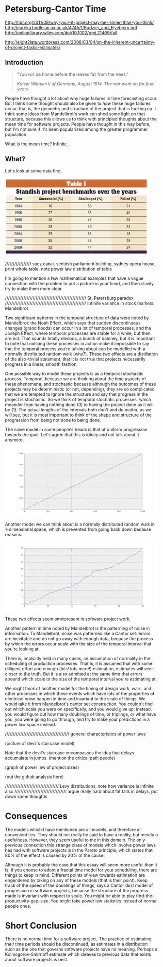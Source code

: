 Petersburg-Cantor Time
=====

http://hbr.org/2011/09/why-your-it-project-may-be-riskier-than-you-think/
http://eureka.bodleian.ox.ac.uk/4745/1/Budzier_and_Flyvbjerg.pdf
http://onlinelibrary.wiley.com/doi/10.1002/pmj.21409/full

http://eight2late.wordpress.com/2008/03/04/on-the-inherent-uncertainty-of-project-tasks-estimates/

Introduction
---

>"You will be home before the leaves fall from the trees."
>
>_Kaiser Wilheim II of Germany, August 1914. The war went on for four years._

People have thought a lot about why huge failures in time forecasting occur. But I think some thought should also be given to _how_ these huge failures occur: that is, the geometry and structure of the project that is fucking up. I think some ideas from Mandelbrot's work can shed some light on that structure, because this allows us to think with principled thoughts about the mean time for software projects. People have thought in this way before, but I'm not sure if it's been popularized among the greater programmer population.

What is the mean time? Infinite.

What?
----

Let's look at some data first. 

![Standish Chaos report table](./standish.gif)

///////////////// suez canal, scottish parliament building, sydney opera house. print whole table. note power law distribution of table

I'm going to mention a few mathematical examples that have a vague connection with the problem to put a picture in your head, and then slowly try to make them more clear.

///////////////////////////////////////////////////// St. Petersburg paradox
///////////////////////////////////////////////////// infinite variance in stock markets: Mandelbrot

Two significant patterns in the temporal structure of data were noted by Mandelbrot: the Noah Effect, which says that sudden discontinuous changes (grand floods) can occur in a lot of temporal processes, and the Joseph Effect, where temporal processes are stable for a while, but then are not. That sounds totally obvious, a bunch of baloney, but it is important to note that noticing these processes in action make it impossible to say that the temporal process you're talking about can be modelled with a normally distributed random walk (why?). These two effects are a distillation of the also-trivial statement, that it is not true that projects necessarily progress in a linear, smooth fashion.

One possible way to model these projects is as a temporal stochastic process. Temporal, because we are thinking about the time aspects of these phenomena, and stochastic because although the outcomes of these projects may be deterministic (or not, depending), they are so complicated that we are tempted to ignore the structure and say that progress in the project is stochastic. So we think of temporal stochatic processes, which meander from having nothing done (0) to having the project done as it will be (1). The actual lengths of the intervals both don't and do matter, as we will see, but it is most important to think of the shape and structure of the progression from being not done to being done.

The naive model in some people's heads is that of uniform progression towards the goal. Let's agree that this is idiocy and not talk about it anymore.

![Bullcrap model](./bs_fig.png)

Another model we can think about is a normally distributed random walk in 1-dimensional space, which is prevented from going back down because reasons.

![Meh model](./stepped_normal_fig.png)

These two effects seem omnipresent in software project work.

Another pattern in time noted by Mandelbrot is the patterning of noise in information. To Mandelbrot, noise was patterned like a Cantor set: errors are inevitable and do not go away with enough data, because the process by which the errors occur scale with the size of the temporal interval that you're looking at.

There is, implicitly held in many cases, an assumption of normality in the scheduling of production processes. That is, it is assumed that with some dilligent effort and enough (lots! lots more!) estimation, estimates will veer closer to the truth. But it is also admitted at the same time that errors abound which scale to the size of the temporal interval you're estimating at.

We might think of another model for the timing of design work, wars, and other processes in which these events which have lots of the properties of electrical noise happen in time and invariant to the scale of things. We would take it from Mandelbrot's cantor set construction. You couldn't find out which scale you were on specifically, and you would give up: instead, you would figure out how many doublings of time, or triplings, or what have you, you were going to go through, and try to make your predictions in a power law space instead.

////////////////////////////////////////// general characteristics of power laws

(picture of devil's staircase model)

Note that the devil's staircase encompasses the idea that delays accumulate in jumps. (mention the critical path people)

(graph of power law of project sizes)

(put the github analysis here)

/////////////////////////////////// Levy distributions, note how variance is infinite also
////////////////////////////////// argue really hard about fat tails in delays, put down some thoughts

Consequences
====

The models which I have mentioned are all models, and therefore all convenient lies. They should not really be said to have a reality, but merely a usefulness. However, they seem useful to me in this domain. The only previous connection this strange class of models which involve power laws has had with software projects is in the Pareto principle, which states that 80% of the effect is caused by 20% of the cause.

Although it is probably the case that this essay will seem more useful than it is, if you choose to adopt a fractal time model for your scheduling, there are things to keep in mind. Different points of view towards estimation are engendered by taking on any of these models (that is their point). Keep track of the speed of the doublings of things, says a Cantor dust model of progression in software projects, because the structure of the progress made is invariant with respect to scale. You might be able to play find-the-productivity-gap-size. You might take power law statistics instead of normal people ones.

Short Conclusion
=====

There is no normal time for a software project. The practice of estimating their time periods should be discontinued, as estimates in a distribution such as the one that governs software projects have no meaning. Perhaps a Kolmogorov-Smirnoff estimate which cleaves to previous data that exists about software projects is best.
